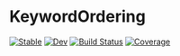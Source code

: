 # KeywordOrdering

[![Stable](https://img.shields.io/badge/docs-stable-blue.svg)](https://cscherrer.github.io/KeywordOrdering.jl/stable)
[![Dev](https://img.shields.io/badge/docs-dev-blue.svg)](https://cscherrer.github.io/KeywordOrdering.jl/dev)
[![Build Status](https://github.com/cscherrer/KeywordOrdering.jl/workflows/CI/badge.svg)](https://github.com/cscherrer/KeywordOrdering.jl/actions)
[![Coverage](https://codecov.io/gh/cscherrer/KeywordOrdering.jl/branch/master/graph/badge.svg)](https://codecov.io/gh/cscherrer/KeywordOrdering.jl)
